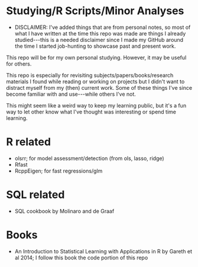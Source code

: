 # Studying/R Scripts/Minor Analyses
  - DISCLAIMER: I've added things that are from personal notes, so most of what I have written at the time this repo was made are things I already studied---this is a needed disclaimer since I made my GitHub around the time I started job-hunting to showcase past and present work.

This repo will be for my own personal studying. However, it may be useful for others.

This repo is especially for revisiting subjects/papers/books/research materials I found while reading or working on projects but I didn't want to distract myself from my (then) current work. Some of these things I've since become familiar with and use---while others I've not. 

This might seem like a weird way to keep my learning public, but it's a fun way to let other know what I've thought was interesting or spend time learning.
# R related
  - olsrr; for model assessment/detection (from ols, lasso, ridge) 
  - Rfast
  - RcppEigen; for fast regressions/glm
# SQL related
  - SQL cookbook by Molinaro and de Graaf

# Books
  - An Introduction to Statistical Learning with Applications in R by Gareth et al 2014; I follow this book the code portion of this repo
